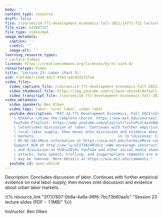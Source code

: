 ```yaml
---
body: ''
content_type: resource
draft: false
file: /courses/14-771-development-economics-fall-2021/14771-f21-lecture-23-v2_360p_16_9.mp4
file_size: 142807237
file_type: video/mp4
image_metadata:
  caption: ''
  credit: ''
  image-alt: ''
learning_resource_types:
- Lecture Videos
license: https://creativecommons.org/licenses/by-nc-sa/4.0/
resourcetype: Video
title: 'Lecture 23: Labor (Part 3)'
uid: fcbfa4b7-c1d9-4dc7-9393-adc032a727a4
video_files:
  video_captions_file: /courses/14-771-development-economics-fall-2021/1Kr2ZMP1dPa41Nd_ZVuWF7F73HxsFGocF_transcript.webvtt
  video_thumbnail_file: https://img.youtube.com/vi/xpxx-uXnixA/default.jpg
  video_transcript_file: /courses/14-771-development-economics-fall-2021/1Kr2ZMP1dPa41Nd_ZVuWF7F73HxsFGocF_transcript.pdf
video_metadata:
  video_speakers: Ben Olken
  video_tags: labor, rural labor, urban labor
  youtube_description: "MIT 14.771 Development Economics, Fall 2021\nInstructor: Ben\
    \ Olken\n \nView the complete course: https://ocw.mit.edu/courses/14-771-development-economics-fall-2021\n\
    YouTube Playlist: https://www.youtube.com/playlist?list=PLUl4u3cNGP61kvh3caDts2R6LmkYbmzaG\n\
    \ \nConcludes discussion of labor. Continues with further empirical evidence on\
    \ rural labor supply, then moves onto discussion and evidence about urban labor\
    \ markets.                                      \n \n \nLicense: Creative Commons\
    \ BY-NC-SA\nMore information at https://ocw.mit.edu/terms\nMore courses at https://ocw.mit.edu\n\
    Support OCW at http://ow.ly/a1If50zVRlQ\n \nWe encourage constructive comments\
    \ and discussion on OCW\u2019s YouTube and other social media channels. Personal\
    \ attacks, hate speech, trolling, and inappropriate comments are not allowed and\
    \ may be removed. More details at https://ocw.mit.edu/comments."
  youtube_id: xpxx-uXnixA
---
```

Description: Concludes discussion of labor. Continues with further empirical evidence on rural labor supply, then moves onto discussion and evidence about urban labor markets.

{{% resource_link "2f737807-0b8a-4a9a-98f6-7bc73b60aa1c" "Session 23 lecture slides (PDF -  1.1MB)" %}}

Instructor: Ben Olken